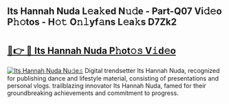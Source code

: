 ## Its Hannah Nuda L𝚎a𝚔ed N𝚞𝚍e - Part-Q07 Vi𝚍𝚎o P𝚑𝚘tos - H𝚘𝚝 O𝚗𝚕yf𝚊ns L𝚎a𝚔s D7Zk2

# <h2><a href="http://kfc6afj.oniu.top/?m=Its+Hannah+Nuda">🔗👉 🔴 Its Hannah Nuda P𝚑ot𝚘𝚜 V𝚒d𝚎o</a></h2>

[![Its Hannah Nuda Nu𝚍e𝚜](https://i.imgur.com/0qMVB7G.gif)](http://kfc6afj.oniu.top/?m=Its+Hannah+Nuda)
Digital trendsetter Its Hannah Nuda, recognized for publishing dance and lifestyle material, consisting of presentations and personal vlogs. trailblazing innovator Its Hannah Nuda, famed for their groundbreaking achievements and commitment to progress.  
